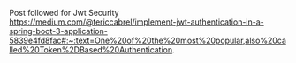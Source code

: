 Post followed for Jwt Security
https://medium.com/@tericcabrel/implement-jwt-authentication-in-a-spring-boot-3-application-5839e4fd8fac#:~:text=One%20of%20the%20most%20popular,also%20called%20Token%2DBased%20Authentication.

